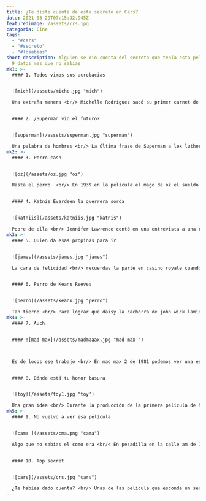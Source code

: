 ```yaml
---
title: ¿Te diste cuenta de este secreto en Cars?
date: 2021-03-29T07:15:32.945Z
featuredimage: /assets/crs.jpg
categoria: Cine
tags:
  - "#cars"
  - "#secreto"
  - "#losabias"
short-description: Alguien se dio cuenta del secreto que tenía esta película? y
  9 datos mas que no sabias
mk1: >-
  #### 1. Todos vimos sus acrobacias


  ![mich](/assets/miche.jpg "mich")

  Una extraña manera <br/> Michelle Rodríguez sacó su primer carnet de conducir tras obtener el respectivo papel en rápido y furioso


  #### 2. ¿Superman vio el futuro?


  ![superman](/assets/superman.jpg "superman")

  Una palabra de hombres <br/> La última frase de Superman a lex luthor en Superman 4 de 1987 fue nos vemos en 20 años la película Superman returns  llegó las pantallas casi 20 años después en el 2006
mk2: >-
  #### 3. Perro cash


  ![oz](/assets/oz.jpg "oz")

  Hasta el perro  <br/> En 1939 en la película el mago de oz el sueldo de todo el perro de la película era de 125 dólares a la semana mientras que Judy Garland que interpretaba a Dorothy le pagaban 500 dólares


  #### 4. Katnis Everdeen la guerrera sorda


  ![katniis](/assets/katniis.jpg "katnis")

  Pobre de ella <br/> Jennifer Lawrence contó en una entrevista a una revista que se quedó sorda de un oído durante el rodaje de los juegos del hambre en llamas  por una infección producida por bucear y porque un chorro de agua de una escena le perforó el tímpano
mk3: >-
  #### 5. Quien da esas propinas para ir


  ![james](/assets/james.jpg "james")

  La cara de felicidad <br/> recuerdas la parte en casino royale cuando james bond le da de propina una ficha al repartidor de cartas pues esta ficha tiene un valor de 500 mil dólares


  #### 6. Perro de Keanu Reeves


  ![perro](/assets/keanu.jpg "perro")

  Tan tierno <br/> Para lograr que daisy la cachorra de john wick lamiera la cara de Keanu Reeves fue necesario untar grasa de tocino en la cara del actor
mk4: >-
  #### 7. Auch


  #### ![mad max](/assets/madmaaax.jpg "mad max ")



  Es de locos ese trabajo <br/> En mad max 2 de 1981 podemos ver una escena en donde un camión se voltea al actor especialista o strange meant que iba a bordo se le ordenó no comer ni beber nada 12 horas antes de la acrobacia esto por si había un accidente y llevarlo al hospital y practicar cirugía


  #### 8. Dónde está tu honor basura


  ![toy](/assets/toy1.jpg "toy")

  Una gran idea <br/> Durante la producción de la primera película de toy story los animadores no tenían ni idea de cómo animar el caminar de los soldados a una de las guionistas se le ocurrió pegar unos zapatos a una tabla de madera después de ver a una persona caminar con esto fue que pudieron animarlos
mk5: >-
  #### 9. No vuelvo a ver esa película


  ![cama ](/assets/cma.png "cama")

  Algo que no sabias el como era <br/< En pesadilla en la calle am de 1984 se puede ver cómo sale sangre de la cama de la víctima de freddy krueger quien por cierto es un joven johnny depp éste fue su primer papel como actor rompiendo toda regla física la sangre flota desde la cama hasta el techo este efecto fue conseguido al construir un set al revés en realidad el líquido se estaba derramando hacia el suelo de la cama hasta el techo el director wes craven lo filmaba atado a un asiento en la pared


  #### 10. Top secret


  ![cars](/assets/crs.jpg "cars")

  ¿Te habías dado cuenta? <br/> Unas de las película que esconde un secreto en las nubes es cars las estelas que dejan los aviones en este universo son marcas de neumáticos
---
```

